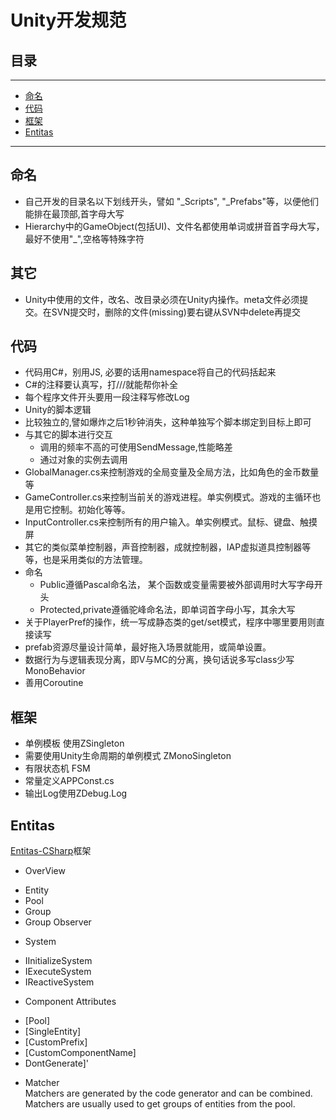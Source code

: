 # Unity开发规范
## 目录
-------------------
* [命名](#命名)
* [代码](#代码)
* [框架](#框架)
* [Entitas](#Entitas)
-------------------

命名
-------------------------
- 自己开发的目录名以下划线开头，譬如 "_Scripts", "_Prefabs"等，以便他们能排在最顶部,首字母大写
- Hierarchy中的GameObject(包括UI)、文件名都使用单词或拼音首字母大写，最好不使用"_",空格等特殊字符

其它
----------------------
- Unity中使用的文件，改名、改目录必须在Unity内操作。meta文件必须提交。在SVN提交时，删除的文件(missing)要右键从SVN中delete再提交



代码
------------------------
- 代码用C#，别用JS, 必要的话用namespace将自己的代码括起来
- C#的注释要认真写，打///就能帮你补全
- 每个程序文件开头要用一段注释写修改Log
- Unity的脚本逻辑
 - 比较独立的,譬如爆炸之后1秒钟消失，这种单独写个脚本绑定到目标上即可
 - 与其它的脚本进行交互
    + 调用的频率不高的可使用SendMessage,性能略差
    + 通过对象的实例去调用
  - GlobalManager.cs来控制游戏的全局变量及全局方法，比如角色的金币数量等
  - GameController.cs来控制当前关的游戏进程。单实例模式。游戏的主循环也是用它控制。初始化等等。
  - InputController.cs来控制所有的用户输入。单实例模式。鼠标、键盘、触摸屏
  - 其它的类似菜单控制器，声音控制器，成就控制器，IAP虚拟道具控制器等等，也是采用类似的方法管理。
- 命名
  - Public遵循Pascal命名法， 某个函数或变量需要被外部调用时大写字母开头
  - Protected,private遵循驼峰命名法，即单词首字母小写，其余大写
- 关于PlayerPref的操作，统一写成静态类的get/set模式，程序中哪里要用则直接读写
- prefab资源尽量设计简单，最好拖入场景就能用，或简单设置。
- 数据行为与逻辑表现分离，即V与MC的分离，换句话说多写class少写MonoBehavior
- 善用Coroutine

框架
------------------------------
+ 单例模板 使用ZSingleton<T>
+ 需要使用Unity生命周期的单例模式 ZMonoSingleton<T>
+ 有限状态机 FSM
+ 常量定义APPConst.cs
+ 输出Log使用ZDebug.Log

Entitas
-------------------------
[Entitas-CSharp](https://github.com/sschmid/Entitas-CSharp/wiki/Overview)框架
+ OverView
 - Entity
 - Pool
 - Group
 - Group Observer
+ System
 - IInitializeSystem
 - IExecuteSystem
 - IReactiveSystem
+ Component Attributes
 - [Pool]
 - [SingleEntity]
 - [CustomPrefix]
 - [CustomComponentName]
 - DontGenerate]'
+ Matcher<br/>
Matchers are generated by the code generator and can be combined. Matchers are usually used to get groups of entities from the pool.
